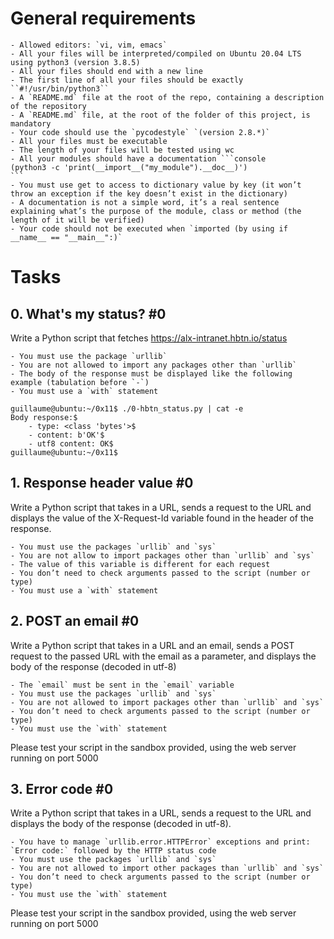 # General requirements

    - Allowed editors: `vi, vim, emacs`
    - All your files will be interpreted/compiled on Ubuntu 20.04 LTS using python3 (version 3.8.5)
    - All your files should end with a new line
    - The first line of all your files should be exactly ``#!/usr/bin/python3``
    - A `README.md` file at the root of the repo, containing a description of the repository
    - A `README.md` file, at the root of the folder of this project, is mandatory
    - Your code should use the `pycodestyle` `(version 2.8.*)`
    - All your files must be executable
    - The length of your files will be tested using wc
    - All your modules should have a documentation ```console
    (python3 -c 'print(__import__("my_module").__doc__)')
    ```
    - You must use get to access to dictionary value by key (it won’t throw an exception if the key doesn’t exist in the dictionary)
    - A documentation is not a simple word, it’s a real sentence explaining what’s the purpose of the module, class or method (the length of it will be verified)
    - Your code should not be executed when `imported (by using if __name__ == "__main__":)`

# Tasks

## 0. What's my status? #0

Write a Python script that fetches https://alx-intranet.hbtn.io/status

    - You must use the package `urllib`
    - You are not allowed to import any packages other than `urllib`
    - The body of the response must be displayed like the following example (tabulation before `-`)
    - You must use a `with` statement

```console
guillaume@ubuntu:~/0x11$ ./0-hbtn_status.py | cat -e
Body response:$
    - type: <class 'bytes'>$
    - content: b'OK'$
    - utf8 content: OK$
guillaume@ubuntu:~/0x11$
```

## 1. Response header value #0

Write a Python script that takes in a URL, sends a request to the URL and displays the value of the X-Request-Id variable found in the header of the response.

    - You must use the packages `urllib` and `sys`
    - You are not allow to import packages other than `urllib` and `sys`
    - The value of this variable is different for each request
    - You don’t need to check arguments passed to the script (number or type)
    - You must use a `with` statement

## 2. POST an email #0

Write a Python script that takes in a URL and an email, sends a POST request to the passed URL with the email as a parameter, and displays the body of the response (decoded in utf-8)

    - The `email` must be sent in the `email` variable
    - You must use the packages `urllib` and `sys`
    - You are not allowed to import packages other than `urllib` and `sys`
    - You don’t need to check arguments passed to the script (number or type)
    - You must use the `with` statement

Please test your script in the sandbox provided, using the web server running on port 5000

## 3. Error code #0

Write a Python script that takes in a URL, sends a request to the URL and displays the body of the response (decoded in utf-8).

    - You have to manage `urllib.error.HTTPError` exceptions and print: `Error code:` followed by the HTTP status code
    - You must use the packages `urllib` and `sys`
    - You are not allowed to import other packages than `urllib` and `sys`
    - You don’t need to check arguments passed to the script (number or type)
    - You must use the `with` statement

Please test your script in the sandbox provided, using the web server running on port 5000

